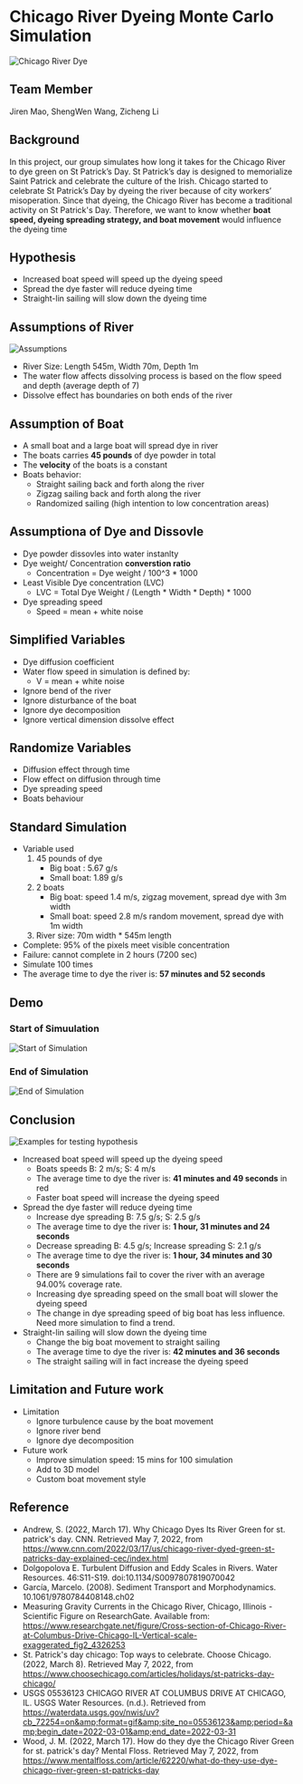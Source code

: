 # Chicago River Dyeing Monte Carlo Simulation
![Chicago River Dye](https://user-images.githubusercontent.com/63265733/166620957-35c910e8-a8bf-43b8-b17b-e130286ce070.jpeg)
## Team Member
Jiren Mao, ShengWen Wang, Zicheng Li
## Background
In this project, our group simulates how long it takes for the Chicago River to dye green on St Patrick’s Day. St Patrick’s day is designed to memorialize Saint Patrick and celebrate the culture of the Irish. Chicago started to celebrate St Patrick’s Day by dyeing the river because of city workers’ misoperation. Since that dyeing, the Chicago River has become a traditional activity on St Patrick's Day. Therefore, we want to know whether **boat speed, dyeing spreading strategy, and boat movement** would influence the dyeing time
## Hypothesis
* Increased boat speed will speed up the dyeing speed
* Spread the dye faster will reduce dyeing time
* Straight-lin sailing will slow down the dyeing time
## Assumptions of River
![Assumptions](https://user-images.githubusercontent.com/63265733/166622358-bd209fdc-1e7b-4611-a752-bd4c0ce5f4cd.jpeg)
* River Size: Length 545m, Width 70m, Depth 1m
* The water flow affects dissolving process is based on the flow speed and depth (average depth of 7)
* Dissolve effect has boundaries on both ends of the river 
## Assumption of Boat
* A small boat and a large boat will spread dye in river
* The boats carries **45 pounds** of dye powder in total
* The **velocity** of the boats is a constant
* Boats behavior:
	- Straight sailing back and forth along the river
	- Zigzag sailing back and forth along the river
	- Randomized sailing (high intention to low concentration areas)
## Assumptiona of Dye and Dissovle 
* Dye powder dissovles into water instanlty
* Dye weight/ Concentration **converstion ratio**
	- Concentration = Dye weight  / 100^3 * 1000
* Least Visible Dye concentration (LVC)
	- LVC = Total Dye Weight / (Length * Width * Depth) * 1000
* Dye spreading speed
	- Speed = mean + white noise
## Simplified Variables
* Dye diffusion coefficient
* Water flow speed in simulation is defined by:
	- V = mean + white noise 
* Ignore bend of the river
* Ignore disturbance of the boat
* Ignore dye decomposition
* Ignore vertical dimension dissolve effect
## Randomize Variables
* Diffusion effect through time
* Flow effect on diffusion through time
* Dye spreading speed
* Boats behaviour
## Standard Simulation
* Variable used
	1. 45 pounds of dye
		- Big boat : 5.67 g/s
		- Small boat: 1.89 g/s
	2. 2 boats
		- Big boat: speed 1.4 m/s, zigzag movement, spread dye with 3m width
		- Small boat: speed 2.8 m/s random movement, spread  dye with 1m width
	3. River size:  70m width * 545m length
* Complete: 95% of the pixels meet visible concentration
* Failure: cannot complete in 2 hours (7200 sec)
* Simulate 100 times
* The average time to dye the river is: **57 minutes and 52 seconds**
## Demo
### Start of Simuulation
![Start of Simulation](https://user-images.githubusercontent.com/63265733/167282829-46022b2e-fbd5-497f-8dc1-266197708504.jpeg)
### End of Simulation
![End of Simulation](https://user-images.githubusercontent.com/63265733/167282827-43f2d78b-fba3-4c23-a9f7-07b9f8ea0964.jpeg)
## Conclusion
![Examples for testing hypothesis](https://user-images.githubusercontent.com/63265733/167282527-72584cc2-8233-4013-8cf6-d1c26234a852.jpg)
* Increased boat speed will speed up the dyeing speed
    - Boats speeds B: 2 m/s; S: 4 m/s
    - The average time to dye the river is: **41 minutes and 49 seconds** in red
    - Faster boat speed will increase the dyeing speed
* Spread the dye faster will reduce dyeing time
    - Increase dye spreading B: 7.5 g/s; S: 2.5 g/s
    - The average time to dye the river is: **1 hour, 31 minutes and 24 seconds**
    - Decrease spreading B: 4.5 g/s; Increase spreading S: 2.1 g/s
    - The average time to dye the river is: **1 hour, 34 minutes and 30 seconds**
    - There are 9 simulations fail to cover the river with an average 94.00% coverage rate.
    - Increasing dye spreading speed on the small boat will slower the dyeing speed
    - The change in dye spreading speed of big boat has less influence. Need more simulation to find a trend. 
* Straight-lin sailing will slow down the dyeing time
    - Change the big boat movement to straight sailing
    - The average time to dye the river is: **42 minutes and 36 seconds**
    - The straight sailing will in fact increase the dyeing speed
## Limitation and Future work
* Limitation
	- Ignore turbulence cause by the boat movement
	- Ignore river bend
	- Ignore dye decomposition
* Future work
	- Improve simulation speed: 15 mins for 100 simulation 
	- Add to 3D model
	- Custom boat movement style
## Reference
-  Andrew, S. (2022, March 17). Why Chicago Dyes Its River Green for st. patrick's day. CNN. Retrieved May 7, 2022, from
	https://www.cnn.com/2022/03/17/us/chicago-river-dyed-green-st-patricks-day-explained-cec/index.html
- Dolgopolova E. Turbulent Diffusion and Eddy Scales in Rivers. Water Resources. 46:S11-S19. doi:10.1134/S0097807819070042
- García, Marcelo. (2008). Sediment Transport and Morphodynamics. 10.1061/9780784408148.ch02
- Measuring Gravity Currents in the Chicago River, Chicago, Illinois - Scientific Figure on ResearchGate. Available from: https://www.researchgate.net/figure/Cross-section-of-Chicago-River-at-Columbus-Drive-Chicago-IL-Vertical-scale-exaggerated_fig2_4326253
- St. Patrick's day chicago: Top ways to celebrate. Choose Chicago. (2022, March 8). Retrieved May 7, 2022, from 		https://www.choosechicago.com/articles/holidays/st-patricks-day-chicago/ 
- USGS 05536123 CHICAGO RIVER AT COLUMBUS DRIVE AT CHICAGO, IL. USGS Water Resources. (n.d.). Retrieved from https://waterdata.usgs.gov/nwis/uv?cb_72254=on&amp;format=gif&amp;site_no=05536123&amp;period=&amp;begin_date=2022-03-01&amp;end_date=2022-03-31 
- Wood, J. M. (2022, March 17). How do they dye the Chicago River Green for st. patrick's day? Mental Floss. Retrieved May 7, 2022, from 			https://www.mentalfloss.com/article/62220/what-do-they-use-dye-chicago-river-green-st-patricks-day
